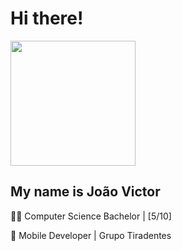 # Hi there! 
<img width = 200 height = 200 src = "https://media.giphy.com/media/ASd0Ukj0y3qMM/giphy.gif">

## My name is João Victor

🧑‍💻 Computer Science Bachelor | [5/10]

📱 Mobile Developer | Grupo Tiradentes

